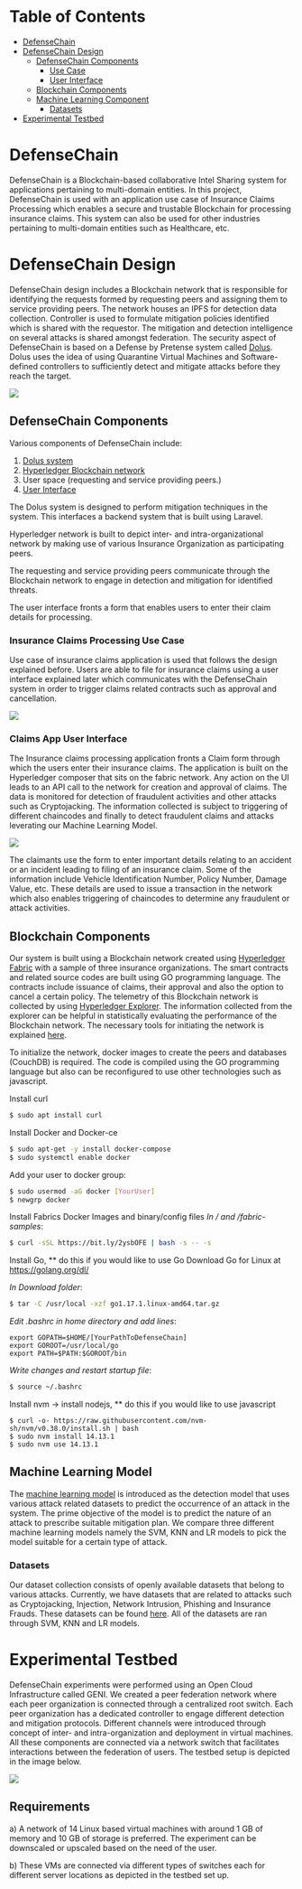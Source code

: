 # Table of Contents 
* [DefenseChain](#defensechain)  
* [DefenseChain Design](#defensechain-design)
  * [DefenseChain Components](#defensechain-components)  
    * [Use Case](#insurance-claims-processing-use-case)
    * [User Interface](#claims-app-user-interface)
  * [Blockchain Components](#blockchain-components)  
  * [Machine Learning Component](#machine-learning-model)
    * [Datasets](#datasets)
* [Experimental Testbed](#experimental-testbed)
 

# DefenseChain 
 DefenseChain is a Blockchain-based collaborative Intel Sharing system for applications pertaining to multi-domain entities. In this project, DefenseChain is used with an application use case of Insurance Claims Processing which enables a secure and trustable Blockchain for processing insurance claims. This system can also be used for other industries pertaining to multi-domain entities such as Healthcare, etc.


# DefenseChain Design
DefenseChain design includes a Blockchain network that is responsible for identifying the requests formed by requesting peers and assigning them to service providing peers. The network houses an IPFS for detection data collection. Controller is used to formulate mitigation policies identified which is shared with the requestor. The mitigation and detection intelligence on several attacks is shared amongst federation. The security aspect of DefenseChain is based on a Defense by Pretense system called [Dolus](./Dolus-DefenseChain/). Dolus uses the idea of using Quarantine Virtual Machines and Software-defined controllers to sufficiently detect and mitigate attacks before they reach the target. 

![](Images/design.png)

## DefenseChain Components
Various components of DefenseChain include:

1. [Dolus system](./Dolus-DefenseChain/)
2. [Hyperledger Blockchain network](./Hyperledger/)
3. User space (requesting and service providing peers.)
4. [User Interface](./Hyperledger/DefenseChainNetwork/)
 
The Dolus system is designed to perform mitigation techniques in the system. This interfaces a backend system that is built using Laravel.

Hyperledger network is built to depict inter- and intra-organizational network by making use of various Insurance Organization as participating peers.

The requesting and service providing peers communicate through the Blockchain network to engage in detection and mitigation for identified threats.

The user interface fronts a form that enables users to enter their claim details for processing.
### Insurance Claims Processing Use Case
Use case of insurance claims application is used that follows the design explained before. Users are able to file for insurance claims using a user interface explained later which communicates with the DefenseChain system in order to trigger claims related contracts such as approval and cancellation. 

![](Images/usecase.png)

 ### Claims App User Interface
 The Insurance claims processing application fronts a Claim form through which the users enter their insurance claims. The application is built on the Hyperledger composer that sits on the fabric network. Any action on the UI leads to an API call to the network for creation and approval of claims. The data is monitored for detection of fraudulent activities and other attacks such as Cryptojacking. The information collected is subject to triggering of different chaincodes and finally to detect fraudulent claims and attacks leverating our Machine Learning Model.

![](Images/ui.png)

The claimants use the form to enter important details relating to an accident or an incident leading to filing of an insurance claim. Some of the information include Vehicle Identification Number, Policy Number, Damage Value, etc. These details are used to issue a transaction in the network which also enables triggering of chaincodes to determine any fraudulent or attack activities.

 

## Blockchain Components
Our system is built using a Blockchain network created using [Hyperledger Fabric](./Hyperledger/) with a sample of three insurance organizations. The smart contracts and related source codes are built using GO programming language. The contracts include issuance of claims, their approval and also the option to cancel a certain policy. The telemetry of this Blockchain network is collected by using [Hyperledger Explorer](./Hyperledger/explorer/). The information collected from the explorer can be helpful in statistically evaluating the performance of the Blockchain network. The necessary tools for initiating the network is explained [here](./Hyperledger/README.md). 

To initialize the network, docker images to create the peers and databases (CouchDB) is required. The code is compiled using the GO programming language but also can be reconfigured to use other technologies such as javascript.

Install curl
```bash
$ sudo apt install curl
```
Install Docker and Docker-ce
```bash
$ sudo apt-get -y install docker-compose
$ sudo systemctl enable docker
```
Add your user to docker group:
```bash
$ sudo usermod -aG docker [YourUser]
$ newgrp docker
```
Install Fabrics Docker Images and binary/config files
*In / and /fabric-samples*:
```bash
$ curl -sSL https://bit.ly/2ysbOFE | bash -s -- -s
```
Install Go, ** do this if you would like to use Go
Download Go for Linux at https://golang.org/dl/

*In Download folder*:
```bash
$ tar -C /usr/local -xzf go1.17.1.linux-amd64.tar.gz
```
*Edit .bashrc in home directory and add lines*:
```
export GOPATH=$HOME/[YourPathToDefenseChain]
export GOROOT=/usr/local/go
export PATH=$PATH:$GOROOT/bin
```
*Write changes and restart startup file*:
```bash
$ source ~/.bashrc
```
Install nvm -> install nodejs, ** do this if you would like to use javascript
```
$ curl -o- https://raw.githubusercontent.com/nvm-sh/nvm/v0.38.0/install.sh | bash
$ sudo nvm install 14.13.1
$ sudo nvm use 14.13.1
```


## Machine Learning Model

The [machine learning model](./ML/source/) is introduced as the detection model that uses various attack related datasets to predict the occurrence of an attack in the system. The prime objective of the model is to predict the nature of an attack to prescribe suitable mitigation plan. We compare three different machine learning models namely the SVM, KNN and LR models to pick the model suitable for a certain type of attack.

### Datasets
Our dataset collection consists of openly available datasets that belong to various attacks. Currently, we have datasets that are related to attacks such as Cryptojacking, Injection, Network Intrusion, Phishing and Insurance Frauds. These datasets can be found [here](./Datasets/). All of the datasets are ran through SVM, KNN and LR models.

# Experimental Testbed
DefenseChain experiments were performed using an Open Cloud Infrastructure called GENI. We created a peer federation network where each peer organization is connected through a centralized root switch. Each peer organization has a dedicated controller to engage different detection and mitigation protocols. Different channels were introduced through concept of inter- and intra-organization and deployment in virtual machines. All these components are connected via a network switch that facilitates interactions between the federation of users. The testbed setup is depicted in the image below.

![](Images/Testbed.png)

## Requirements

a) A network of 14 Linux based virtual machines with around 1 GB of memory and 10 GB of storage is preferred. The experiment can be downscaled or upscaled based on the need of the user.

b) These VMs are connected via different types of switches each for different server locations as depicted in the testbed set up.
